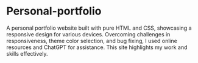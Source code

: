 # Personal-portfolio
A personal portfolio website built with pure HTML and CSS, showcasing a responsive design for various devices. Overcoming challenges in responsiveness, theme color selection, and bug fixing, I used online resources and ChatGPT for assistance. This site highlights my work and skills effectively.

